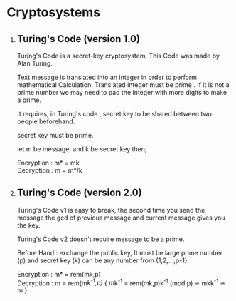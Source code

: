 # Cryptosystems
1. <h2>Turing's Code (version 1.0) </h2>
    Turing's Code is a secret-key cryptosystem. This Code was made by 
    Alan Turing. 

    Text message is translated into an integer in order to perform mathematical Calculation. Translated integer must be prime . If it 
    is not a prime number we may need to pad the integer with more digits to make a prime.

    It requires, in Turing's code , secret key to be shared between two people beforehand.

    secret key must be prime.

    let m be message, and k be secret key then,

    Encryption : m* = mk <br />
    Decryption : m = m*/k

2. <h2> Turing's Code (version 2.0) </h2>
    Turing's Code v1 is easy to break, the second time you send the
    message the gcd of previous message and current message gives you the key.

    Turing's Code v2 doesn't require message to be a prime.

    Before Hand : exchange the public key, It must be large prime number (p) and secret key (k) can be any number from {1,2,...,p-1}

    Encryption : m* = rem(mk,p) <br />
    Decryption : m = rem(m*k<sup>-1</sup>,p)
        {
            m*k<sup>-1</sup> = rem(mk,p)k<sup>-1</sup> (mod p)
                         ≅ mkk<sup>-1</sup>
                         ≅ m
        }
        